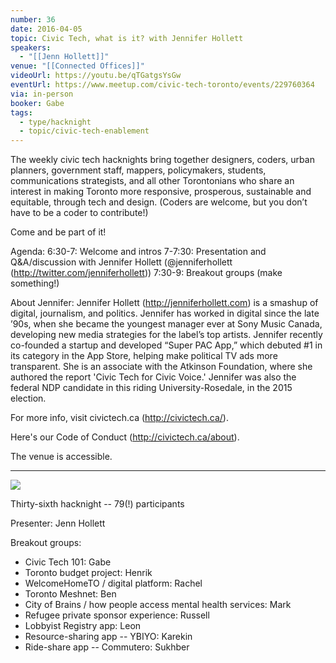 ```yaml
---
number: 36
date: 2016-04-05
topic: Civic Tech, what is it? with Jennifer Hollett
speakers:
  - "[[Jenn Hollett]]"
venue: "[[Connected Offices]]"
videoUrl: https://youtu.be/qTGatgsYsGw
eventUrl: https://www.meetup.com/civic-tech-toronto/events/229760364
via: in-person
booker: Gabe
tags:
  - type/hacknight
  - topic/civic-tech-enablement
---
```

The weekly civic tech hacknights bring together designers, coders, urban planners, government staff, mappers, policymakers, students, communications strategists, and all other Torontonians who share an interest in making Toronto more responsive, prosperous, sustainable and equitable, through tech and design. (Coders are welcome, but you don’t have to be a coder to contribute!)

Come and be part of it!

Agenda:
6:30-7: Welcome and intros
7-7:30: Presentation and Q&A/discussion with Jennifer Hollett (@jenniferhollett (http://twitter.com/jenniferhollett))
7:30-9: Breakout groups (make something!)

About Jennifer:
Jennifer Hollett (http://jenniferhollett.com) is a smashup of digital, journalism, and politics. Jennifer has worked in digital since the late ’90s, when she became the youngest manager ever at Sony Music Canada, developing new media strategies for the label’s top artists. Jennifer recently co-founded a startup and developed “Super PAC App,” which debuted #1 in its category in the App Store, helping make political TV ads more transparent. She is an associate with the Atkinson Foundation, where she authored the report 'Civic Tech for Civic Voice.' Jennifer was also the federal NDP candidate in this riding University-Rosedale, in the 2015 election.

For more info, visit civictech.ca (http://civictech.ca/).

Here's our Code of Conduct (http://civictech.ca/about).

The venue is accessible.

---

![](https://mlydg0vejq30.i.optimole.com/w:930/h:522/q:mauto/f:best/https://civictech.ca/wp-content/uploads/2016/04/jen.jpg)

Thirty-sixth hacknight -- 79(!) participants

Presenter: Jenn Hollett

Breakout groups:
-   Civic Tech 101: Gabe
-   Toronto budget project: Henrik
-   WelcomeHomeTO / digital platform: Rachel
-   Toronto Meshnet: Ben
-   City of Brains / how people access mental health services: Mark
-   Refugee private sponsor experience: Russell
-   Lobbyist Registry app: Leon
-   Resource-sharing app -- YBIYO: Karekin
-   Ride-share app -- Commutero: Sukhber
